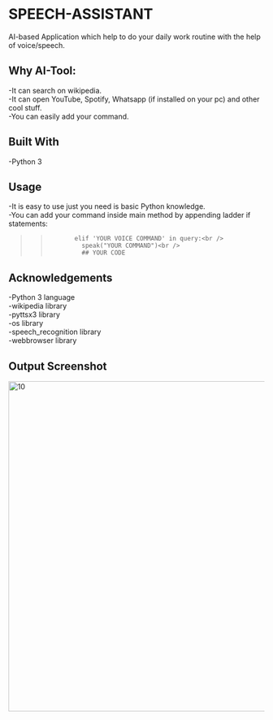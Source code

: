 # SPEECH-ASSISTANT
AI-based Application which help to do your daily work routine with the help of voice/speech. 

## Why AI-Tool:

-It can search on wikipedia.<br />
-It can open YouTube, Spotify, Whatsapp (if installed on your pc) and other cool stuff.<br />
-You can easily add your command.<br />

## Built With<br />
-Python 3

## Usage
-It is easy to use just you need is basic Python knowledge.<br />
-You can add your command inside main method by appending ladder if statements:<br />
>>            elif 'YOUR VOICE COMMAND' in query:<br />
>>              speak("YOUR COMMAND")<br />
>>              ## YOUR CODE



## Acknowledgements

-Python 3 language<br />
-wikipedia library<br />
-pyttsx3 library<br />
-os library<br />
-speech_recognition library<br />
-webbrowser library


## Output Screenshot<br />

<img width="650" alt="10" src="https://github.com/gargshashwat987/SPEECH-ASSISSTANT/assets/124812421/37af2cab-09dd-4658-9c36-e4d273a87c10">

<br> 


